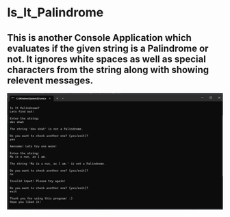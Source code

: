 # Is_It_Palindrome

## This is another Console Application which evaluates if the given string is a Palindrome or not. It ignores white spaces as well as special characters from the string along with showing relevent messages.

<img src="Images/Introduction.png" />
